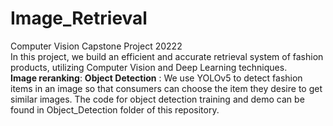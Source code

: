 # Image_Retrieval
Computer Vision Capstone Project 20222\
In this project, we build an efficient and accurate retrieval system of fashion products, utilizing Computer Vision and Deep Learning techniques.\
**Image reranking**: 
**Object Detection** : We use YOLOv5 to detect fashion items in an image so that consumers can choose the item they desire to get similar images. The code for object detection training and demo can be found in Object_Detection folder of this repository.
